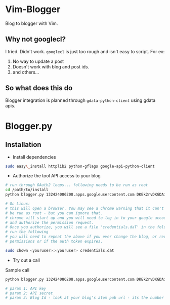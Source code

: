 # Vim-Blogger

Blog to blogger with Vim.


## Why not googlecl?
I tried. Didn't work. `googlecl` is just too rough and isn't easy to script. For ex:

1. No way to update a post
2. Doesn't work with blog and post ids.
3. and others...

## So what does this do
Blogger integration is planned through `gdata-python-client` using gdata apis.


# Blogger.py

## Installation

* Install dependencies

~~~bash
sudo easy\_install httplib2 python-gflags google-api-python-client
~~~

* Authorize the tool API access to your blog

~~~bash
# run through OAuth2 loops... following needs to be run as root
cd /path/to/install
python blogger.py 132424086208.apps.googleusercontent.com DKEk2rvDKGDAigx9q9jpkyqI 7642453

# On Linux:
# this will open a browser. You may see a chrome warning that it can't 
# be run as root - but you can ignore that.
# chrome will start up and you will need to log in to your google account 
# and authorize the permission request.
# Once you authorize, you will see a file 'credentials.daT' in the folder.
# run the following
# you will need to repeat the above if you ever change the blog, or revoke 
# permissions or if the auth token expires.

sudo chown <youruser>:<youruser> credentials.dat
~~~

* Try out a call

Sample call

~~~bash
python blogger.py 132424086208.apps.googleusercontent.com DKEk2rvDKGDAigx9q9jpkyqI 7642453

# param 1: API key
# param 2: API secret
# param 3: Blog Id - look at your blog's atom pub url - its the number in the url.
~~~

